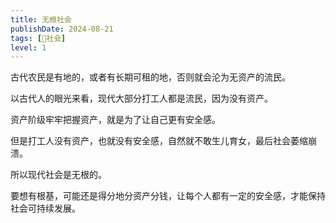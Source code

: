 ```yaml
---
title: 无根社会
publishDate: 2024-08-21
tags: [👫社会]
level: 1
---
```


古代农民是有地的，或者有长期可租的地，否则就会沦为无资产的流民。

以古代人的眼光来看，现代大部分打工人都是流民，因为没有资产。

资产阶级牢牢把握资产，就是为了让自己更有安全感。

但是打工人没有资产，也就没有安全感，自然就不敢生儿育女，最后社会萎缩崩溃。

所以现代社会是无根的。

要想有根基，可能还是得分地分资产分钱，让每个人都有一定的安全感，才能保持社会可持续发展。
